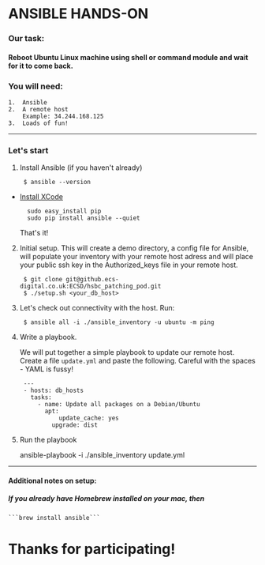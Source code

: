 # ANSIBLE HANDS-ON

### Our task:

#### Reboot Ubuntu Linux machine using shell or command module and wait for it to come back.

### You will need:

    1.  Ansible
    2.  A remote host
        Example: 34.244.168.125
    3.  Loads of fun!
------
### Let's start
1. Install Ansible (if you haven't already)

        $ ansible --version

- [Install XCode](https://developer.apple.com/xcode/)
        
        sudo easy_install pip
        sudo pip install ansible --quiet

    That's it!

2. Initial setup. This will create a demo directory, a config file for Ansible, will populate your inventory with your remote host adress and will place your public ssh key in the Authorized_keys file in your remote host.

        $ git clone git@github.ecs-digital.co.uk:ECSD/hsbc_patching_pod.git
        $ ./setup.sh <your_db_host>


3. Let's check out connectivity with the host. Run:

        $ ansible all -i ./ansible_inventory -u ubuntu -m ping

4. Write a playbook.

    We will put together a simple playbook to update our remote host. 
    Create a file `update.yml` and paste the following. Careful with the spaces - YAML is fussy!

        ---
        - hosts: db_hosts
          tasks:
            - name: Update all packages on a Debian/Ubuntu
              apt:
                  update_cache: yes
                upgrade: dist


5. Run the playbook

    ansible-playbook  -i ./ansible_inventory update.yml

-----------
#### Additional notes on setup:

##### If you already have Homebrew installed on your mac, then 

    ```brew install ansible```


# Thanks for participating!